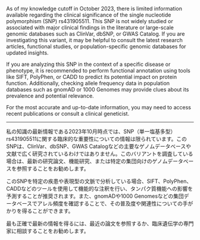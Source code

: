 As of my knowledge cutoff in October 2023, there is limited information available regarding the clinical significance of the single nucleotide polymorphism (SNP) rs431905511. This SNP is not widely studied or associated with major clinical findings in the literature or large-scale genomic databases such as ClinVar, dbSNP, or GWAS Catalog. If you are investigating this variant, it may be helpful to consult the latest research articles, functional studies, or population-specific genomic databases for updated insights.

If you are analyzing this SNP in the context of a specific disease or phenotype, it is recommended to perform functional annotation using tools like SIFT, PolyPhen, or CADD to predict its potential impact on protein function. Additionally, checking allele frequency data in population databases such as gnomAD or 1000 Genomes may provide clues about its prevalence and potential relevance.

For the most accurate and up-to-date information, you may need to access recent publications or consult a clinical geneticist.

---

私の知識の最新情報である2023年10月時点では、SNP（単一塩基多型）rs431905511に関する臨床的な重要性についての情報は限られています。このSNPは、ClinVar、dbSNP、GWAS Catalogなどの主要なゲノムデータベースや文献で広く研究されているわけではありません。このバリアントを調査している場合は、最新の研究論文、機能研究、または特定の集団向けのゲノムデータベースを参照することをお勧めします。

このSNPを特定の疾患や表現型の文脈で分析している場合、SIFT、PolyPhen、CADDなどのツールを使用して機能的な注釈を行い、タンパク質機能への影響を予測することが推奨されます。また、gnomADや1000 Genomesなどの集団データベースでアレル頻度を確認することで、その普及度や関連性についての手がかりを得ることができます。

最も正確で最新の情報を得るには、最近の論文を参照するか、臨床遺伝学の専門家に相談することをお勧めします。